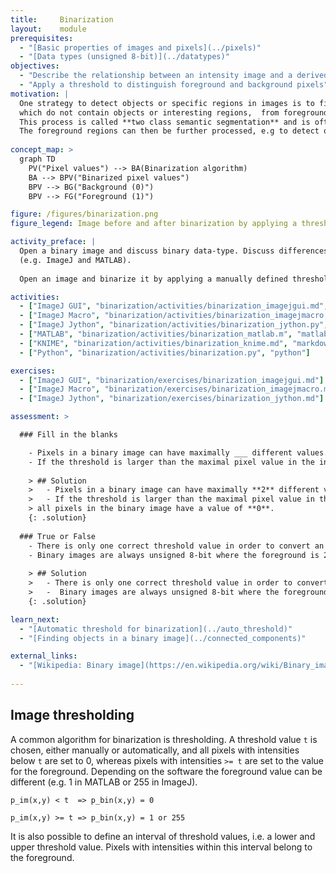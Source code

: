 ```yaml
---
title:     Binarization
layout:    module
prerequisites:
  - "[Basic properties of images and pixels](../pixels)"
  - "[Data types (unsigned 8-bit)](../datatypes)"
objectives:
  - "Describe the relationship between an intensity image and a derived binary image."
  - "Apply a threshold to distinguish foreground and background pixels"
motivation: |
  One strategy to detect objects or specific regions in images is to first distinguish so-called background pixels,
  which do not contain objects or interesting regions,  from foreground pixels, which mark the areas of interest. 
  This process is called **two class semantic segmentation** and is often referred to as **image binarization**. 
  The foreground regions can then be further processed, e.g to detect objects or perform intensity measurements.
  
concept_map: >
  graph TD
    PV("Pixel values") --> BA(Binarization algorithm)
    BA --> BPV("Binarized pixel values")
    BPV --> BG("Background (0)")
    BPV --> FG("Foreground (1)")

figure: /figures/binarization.png
figure_legend: Image before and after binarization by applying a threshold.

activity_preface: |
  Open a binary image and discuss binary data-type. Discuss differences of binary data-type depending on the software 
  (e.g. ImageJ and MATLAB). 
  
  Open an image and binarize it by applying a manually defined threshold.

activities:
  - ["ImageJ GUI", "binarization/activities/binarization_imagejgui.md", "markdown"]
  - ["ImageJ Macro", "binarization/activities/binarization_imagejmacro.ijm", "java"]
  - ["ImageJ Jython", "binarization/activities/binarization_jython.py", "python"]
  - ["MATLAB", "binarization/activities/binarization_matlab.m", "matlab"]
  - ["KNIME", "binarization/activities/binarization_knime.md", "markdown"]
  - ["Python", "binarization/activities/binarization.py", "python"]

exercises:
  - ["ImageJ GUI", "binarization/exercises/binarization_imagejgui.md"]
  - ["ImageJ Macro", "binarization/exercises/binarization_imagejmacro.md"]
  - ["ImageJ Jython", "binarization/exercises/binarization_jython.md"]

assessment: >

  ### Fill in the blanks

    - Pixels in a binary image can have maximally ___ different values.
    - If the threshold is larger than the maximal pixel value in the intensity image, all pixels in the binary image have a value of ___.
    
    > ## Solution
    >   - Pixels in a binary image can have maximally **2** different values.
    >   - If the threshold is larger than the maximal pixel value in the intensity image, 
    > all pixels in the binary image have a value of **0**.
    {: .solution}
    
  ### True or False
    - There is only one correct threshold value in order to convert an intensity image into a binary image. 
    - Binary images are always unsigned 8-bit where the foreground is 255.
    
    > ## Solution
    >   - There is only one correct threshold value in order to convert an intensity image into a binary image. **False**
    >   -  Binary images are always unsigned 8-bit where the foreground is 255. **False**
    {: .solution}

learn_next:
  - "[Automatic threshold for binarization](../auto_threshold)"
  - "[Finding objects in a binary image](../connected_components)"

external_links:
  - "[Wikipedia: Binary image](https://en.wikipedia.org/wiki/Binary_image)"
  
---
```

## Image thresholding
A common algorithm for binarization is thresholding. A threshold value `t` is chosen, either manually or automatically, 
and all pixels with intensities below `t` are set to 0, whereas pixels with intensities `>= t` are set to the value for the foreground. 
Depending on the software the foreground value can be different (e.g. 1 in MATLAB or 255 in ImageJ).

`p_im(x,y) < t  => p_bin(x,y) = 0`

`p_im(x,y) >= t => p_bin(x,y) = 1 or 255`

It is also possible to define an interval of threshold values, i.e. a lower and upper threshold value. Pixels with intensities 
within this interval belong to the foreground. 
 

